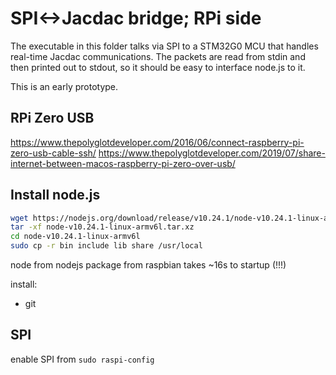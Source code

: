 # SPI<->Jacdac bridge; RPi side

The executable in this folder talks via SPI to a STM32G0 MCU that handles real-time Jacdac communications.
The packets are read from stdin and then printed out to stdout, so it should be easy to interface node.js to it.

This is an early prototype.

## RPi Zero USB

https://www.thepolyglotdeveloper.com/2016/06/connect-raspberry-pi-zero-usb-cable-ssh/
https://www.thepolyglotdeveloper.com/2019/07/share-internet-between-macos-raspberry-pi-zero-over-usb/

## Install node.js

```bash
wget https://nodejs.org/download/release/v10.24.1/node-v10.24.1-linux-armv6l.tar.xz
tar -xf node-v10.24.1-linux-armv6l.tar.xz
cd node-v10.24.1-linux-armv6l
sudo cp -r bin include lib share /usr/local
```

node from nodejs package from raspbian takes ~16s to startup (!!!)

install:
* git


## SPI

enable SPI from `sudo raspi-config`

